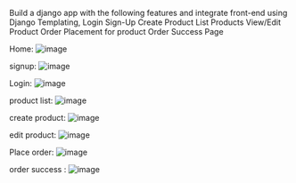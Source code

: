 Build a django app with the following features and integrate front-end using Django Templating,
Login
Sign-Up
Create Product
List Products
View/Edit Product
Order Placement for product
Order Success Page

Home:
![image](https://github.com/user-attachments/assets/7283e8c1-91da-474e-bf3d-6348336d64f7)

signup:
![image](https://github.com/user-attachments/assets/9bddd11b-0778-4857-84bd-789f8c5f8155)

Login:
![image](https://github.com/user-attachments/assets/9d7a4b5b-4e7f-4fff-a04e-f8ba5aed4fbf)

product list:
![image](https://github.com/user-attachments/assets/cfa260e7-77eb-40ee-bec0-91e2b744a519)

create product:
![image](https://github.com/user-attachments/assets/91fbd821-4cac-4c5e-94c0-b7e9ccbddcca)

edit product:
![image](https://github.com/user-attachments/assets/cd4a4d9b-40f5-4f31-811c-ebff337410ac)

Place order:
![image](https://github.com/user-attachments/assets/04981d40-cd81-4621-81e6-f6c97efd560a)

order success :
![image](https://github.com/user-attachments/assets/133872ad-16ca-4e57-ae94-61ce5b5f8b24)






